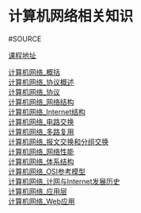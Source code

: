 # 计算机网络相关知识 
#SOURCE

[课程地址](https://www.bilibili.com/video/BV1Up411Z7hC?from=search&seid=16922905862274954234)

[计算机网络_概括](计算机网络_概括.md)\
[计算机网络_协议概述](计算机网络_协议概述.md)\
[计算机网络_协议](计算机网络_协议.md)\
[计算机网络_网络结构](计算机网络_网络结构.md)\
[计算机网络_Internet结构](计算机网络_Internet结构.md)\
[计算机网络_电路交换](计算机网络_电路交换.md)\
[计算机网络_多路复用](计算机网络_多路复用.md)\
[计算机网络_报文交换和分组交换](计算机网络_报文交换和分组交换.md)\
[计算机网络_网络性能](计算机网络_网络性能.md)\
[计算机网络_体系结构](计算机网络_体系结构.md)\
[计算机网络_OSI参考模型](计算机网络_OSI参考模型.md)\
[计算机网络_计网与Internet发展历史](计算机网络_计网与Internet发展历史.md)\
[计算机网络_应用层](计算机网络_应用层.md)\
[计算机网络_Web应用](计算机网络_Web应用.md)

